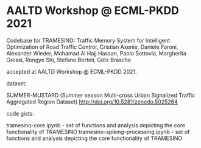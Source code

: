 # AALTD Workshop @ ECML-PKDD 2021

Codebase for TRAMESINO: Traffic Memory System for Intelligent Optimization of Road Traffic Control, Cristian Axenie, Daniele Foroni, Alexander Wieder, Mohamad Al Hajj Hassan, Paolo Sottovia, Margherita Grossi, Rongye Shi, Stefano Bortoli, Götz Brasche

accepted at AALTD Workshop @ ECML-PKDD 2021.

dataset:

SUMMER-MUSTARD (Summer season Multi-cross Urban Signalized Traffic Aggregated Region Dataset) http://doi.org/10.5281/zenodo.5025264

code gists:

tramesino-core.ipynb - set of functions and analysis depicting the core functionality of TRAMESINO
tramesino-spiking-processing.ipynb - set of functions and analysis depicting the core functionality of TRAMESINO
